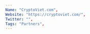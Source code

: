 ```yaml
--- 
Name: "CryptoViet.com", 
Website: "https://cryptoviet.com/", 
Twitter: "", 
Tags: "Partners", 
--- 
```

<!--lang:en--> 

<!--lang:es--] 

<!--lang:de--] 

<!--lang:fr--] 

<!--lang:pl--] 

<!--lang:uk--] 

[!--lang:*--> 

